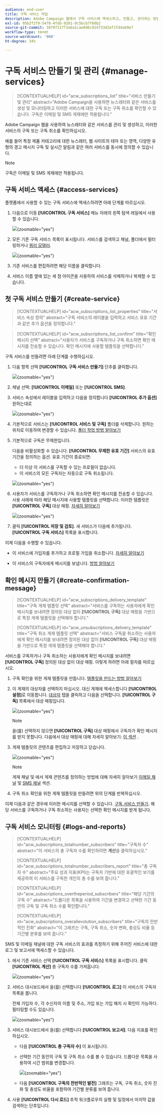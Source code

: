```yaml
---
audience: end-user
title: 구독 서비스 작업
description: Adobe Campaign 웹에서 구독 서비스에 액세스하고, 만들고, 관리하는 방법을 알아봅니다
exl-id: 95b2f2f9-5478-4fdb-9201-9c5bcb7f60b2
source-git-commit: 3879f217f3a6a1cae0d6c924733d2ef1fd4ab9e7
workflow-type: tm+mt
source-wordcount: '960'
ht-degree: 34%

---
```


# 구독 서비스 만들기 및 관리 {#manage-services}

>[!CONTEXTUALHELP]
>id="acw_subscriptions_list"
>title="서비스 만들기 및 관리"
>abstract="Adobe Campaign을 사용하면 뉴스레터와 같은 서비스를 생성 및 모니터링하고 이러한 서비스에 대한 구독 또는 구독 취소를 확인할 수 있습니다. 구독은 이메일 및 SMS 게재에만 적용됩니다."

Adobe Campaign 웹을 사용하여 뉴스레터와 같은 서비스를 관리 및 생성하고, 이러한 서비스의 구독 또는 구독 취소를 확인하십시오.

예를 들어 특정 제품 카테고리에 대한 뉴스레터, 웹 사이트의 테마 또는 영역, 다양한 유형의 경고 메시지 구독 및 실시간 알림과 같은 여러 서비스를 동시에 정의할 수 있습니다.

>[!NOTE]
>
>구독은 이메일 및 SMS 게재에만 적용됩니다.

## 구독 서비스 액세스 {#access-services}

플랫폼에서 사용할 수 있는 구독 서비스에 액세스하려면 아래 단계를 따르십시오.

1. 다음으로 이동 **[!UICONTROL 구독 서비스]** 메뉴 아래의 왼쪽 탐색 레일에서 사용할 수 있습니다.

   ![](assets/service-list.png){zoomable=&quot;yes&quot;}

1. 모든 기존 구독 서비스 목록이 표시됩니다. 서비스를 검색하고 채널, 폴더에서 필터링하거나 [쿼리 모델러](../query/query-modeler-overview.md).

   ![](assets/service-filters.png){zoomable=&quot;yes&quot;}

1. 기존 서비스를 편집하려면 해당 이름을 클릭합니다.

1. 서비스 이름 옆에 있는 세 점 아이콘을 사용하여 서비스를 삭제하거나 복제할 수 있습니다.<!--so all subscribers are unsubscribed - need to mention?-->

## 첫 구독 서비스 만들기 {#create-service}

>[!CONTEXTUALHELP]
>id="acw_subscriptions_list_properties"
>title="서비스 속성 정의"
>abstract="구독 서비스의 레이블을 입력하고 서비스 유효 기간과 같은 추가 옵션을 정의합니다."

>[!CONTEXTUALHELP]
>id="acw_subscriptions_list_confirm"
>title="확인 메시지 선택"
>abstract="사용자가 서비스를 구독하거나 구독 취소하면 확인 메시지를 전송할 수 있습니다. 확인 메시지에 사용할 템플릿을 선택합니다."

구독 서비스를 만들려면 아래 단계를 수행하십시오.

1. 다음 항목 선택 **[!UICONTROL 구독 서비스 만들기]** 단추를 클릭합니다.

   ![](assets/service-create-button.png){zoomable=&quot;yes&quot;}

1. 채널 선택: **[!UICONTROL 이메일]** 또는 **[!UICONTROL SMS]**.

1. 서비스 속성에서 레이블을 입력하고 다음을 정의합니다 **[!UICONTROL 추가 옵션]** 원하는대로

   ![](assets/service-create-properties.png){zoomable=&quot;yes&quot;}

1. 기본적으로 서비스는 **[!UICONTROL 서비스 및 구독]** 폴더를 삭제합니다. 원하는 위치로 이동하여 변경할 수 있습니다. [폴더 작업 방법 알아보기](../get-started/permissions.md#folders)

1. 기본적으로 구독은 무제한입니다.

   다음을 비활성화할 수 있습니다. **[!UICONTROL 무제한 유효 기간]** 서비스의 유효 기간을 정의하는 옵션. 유효 기간이 종료되면:
   * 더 이상 이 서비스를 구독할 수 있는 프로필이 없습니다.
   * 이 서비스의 모든 구독자는 자동으로 구독 취소됩니다.

   ![](assets/service-create-validity-period.png){zoomable=&quot;yes&quot;}

1. 사용자가 서비스를 구독하거나 구독 취소하면 확인 메시지를 전송할 수 있습니다. 사용 사례에 따라 해당 메시지에 사용할 템플릿을 선택합니다. 이러한 템플릿은 **[!UICONTROL 구독]** 대상 매핑. [자세히 알아보기](#create-confirmation-message)

   ![](assets/service-create-confirmation-msg.png){zoomable=&quot;yes&quot;}

1. 클릭 **[!UICONTROL 저장 및 검토]**. 새 서비스가 다음에 추가됩니다. **[!UICONTROL 구독 서비스]** 목록을 표시합니다.

이제 다음을 수행할 수 있습니다.

* 이 서비스에 가입자를 추가하고 프로필 가입을 취소합니다. [자세히 알아보기](../msg/send-to-subscribers.md)

* 이 서비스의 구독자에게 메시지를 보냅니다. [방법 알아보기](../msg/send-to-subscribers.md)

## 확인 메시지 만들기 {#create-confirmation-message}

>[!CONTEXTUALHELP]
>id="acw_subscriptions_delivery_template"
>title="구독 게재 템플릿 선택"
>abstract="서비스를 구독하는 사용자에게 확인 메시지를 보내려면 정의된 대상 없이 **[!UICONTROL 구독]** 대상 매핑을 기반으로 특정 게재 템플릿을 선택해야 합니다."


>[!CONTEXTUALHELP]
>id="acw_unsubscriptions_delivery_template"
>title="구독 취소 게재 템플릿 선택"
>abstract="서비스 구독을 취소하는 사용자에게 확인 메시지를 보내려면 정의된 대상 없이 **[!UICONTROL 구독]** 대상 매핑을 기반으로 특정 게재 템플릿을 선택해야 합니다."

서비스를 구독하거나 구독 취소하는 사용자에게 확인 메시지를 보내려면 **[!UICONTROL 구독]** 정의된 대상 없이 대상 매핑. 이렇게 하려면 아래 절차를 따르십시오.

1. 구독 확인을 위한 게재 템플릿을 만듭니다. [템플릿을 만드는 방법 알아보기](../msg/delivery-template.md)

1. 이 게재의 대상자를 선택하지 마십시오. 대신 게재에 액세스합니다 **[!UICONTROL 설정]**&#x200B;로 이동합니다. [대상자](../advanced-settings/delivery-settings.md#audience) 탭을 클릭하고 다음을 선택합니다. **[!UICONTROL 구독]** 목록에서 대상 매핑입니다.

   ![](assets/service-confirmation-template-mapping.png){zoomable=&quot;yes&quot;}

   >[!NOTE]
   >
   >을(를) 선택하지 않으면  **[!UICONTROL 구독]** 대상 매핑에서 구독자가 확인 메시지를 받지 못합니다. 다음에서 대상 매핑에 대해 자세히 알아보기: [이 섹션](../audience/targeting-dimensions.md) .

1. 게재 템플릿의 콘텐츠를 편집하고 저장하고 닫습니다.

   ![](assets/service-confirmation-template.png){zoomable=&quot;yes&quot;}

   >[!NOTE]
   >
   >게재 채널 및 에서 게재 콘텐츠를 정의하는 방법에 대해 자세히 알아보기 [이메일 채널](../email/create-email.md) 및 [SMS 채널](../sms/create-sms.md) 섹션.

1. 구독 취소 확인을 위한 게재 템플릿을 만들려면 위의 단계를 반복하십시오.

이제 다음과 같은 경우에 이러한 메시지를 선택할 수 있습니다. [구독 서비스 만들기](#create-service). 해당 서비스를 구독하거나 구독 취소하는 사용자는 선택한 확인 메시지를 받게 됩니다.

## 구독 서비스 모니터링 {#logs-and-reports}

>[!CONTEXTUALHELP]
>id="acw_subscriptions_totalnumber_subscribers"
>title="구독자 수"
>abstract="이 서비스의 총 구독자 수를 확인하려면 **계산**&#x200B;을 클릭하십시오."

>[!CONTEXTUALHELP]
>id="acw_subscriptions_totalnumber_subscribers_report"
>title="총 구독자 수"
>abstract="주요 성과 지표(KPI)는 구독자 기반에 대한 포괄적인 보기를 제공하여 이 서비스를 구독한 개인의 총 수를 보여 줍니다."

>[!CONTEXTUALHELP]
>id="acw_subscriptions_overtheperiod_subscribers"
>title="해당 기간의 구독 수"
>abstract="드롭다운 목록을 사용하여 기간을 변경하고 선택한 기간 동안의 구독 및 구독 취소 수를 확인합니다."

>[!CONTEXTUALHELP]
>id="acw_subscriptions_overallevolution_subscribers"
>title="구독의 전반적인 진화"
>abstract="이 그래프는 구독, 구독 취소, 숫자 변화, 충성도 비율 등 기간별 분류를 보여 줍니다."

SMS 및 이메일 채널에 대한 구독 서비스의 효과를 측정하기 위해 주어진 서비스에 대한 로그 및 보고서에 액세스할 수 있습니다.

1. 에서 기존 서비스 선택 **[!UICONTROL 구독 서비스]** 목록을 표시합니다. 클릭 **[!UICONTROL 계산]** 총 구독자 수를 가져옵니다.

   ![](assets/service-logs-subscribers-count.png){zoomable=&quot;yes&quot;}

1. 서비스 대시보드에서 을(를) 선택합니다 **[!UICONTROL 로그]** 이 서비스의 구독자 목록을 봅니다.

   전체 가입자 수, 각 수신자의 이름 및 주소, 가입 또는 가입 해지 시 확인이 가능하다. 필터링할 수도 있습니다.

   ![](assets/service-logs.png){zoomable=&quot;yes&quot;}

1. 서비스 대시보드에서 을(를) 선택합니다 **[!UICONTROL 보고서]**. 다음 지표를 확인하십시오.

   * 다음 **[!UICONTROL 총 구독자 수]** 이 표시됩니다.

   * 선택한 기간 동안의 구독 및 구독 취소 수를 볼 수 있습니다. 드롭다운 목록을 사용하여 시간 범위를 변경합니다.

     ![](assets/service-reports.png){zoomable=&quot;yes&quot;}

   * 다음 **[!UICONTROL 구독의 전반적인 발전]** 그래프는 구독, 구독 취소, 숫자 진화 및 충성도 비율을 포함하여 기간별 분류를 보여 줍니다.<!--what is Registered?-->

1. 사용 **[!UICONTROL 다시 로드]** 추적 워크플로우의 실행 및 일정에서 마지막 값을 검색하는 단추입니다.
